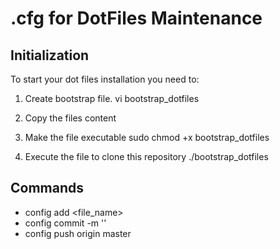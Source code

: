# .cfg for DotFiles Maintenance

## Initialization
To start your dot files installation you need to:

1) Create bootstrap file.
vi bootstrap_dotfiles

2) Copy the files content

3) Make the file executable
sudo chmod +x bootstrap_dotfiles

4) Execute the file to clone this repository
./bootstrap_dotfiles


## Commands

- config add <file_name>
- config commit -m '<your commend>'
- config push origin master
